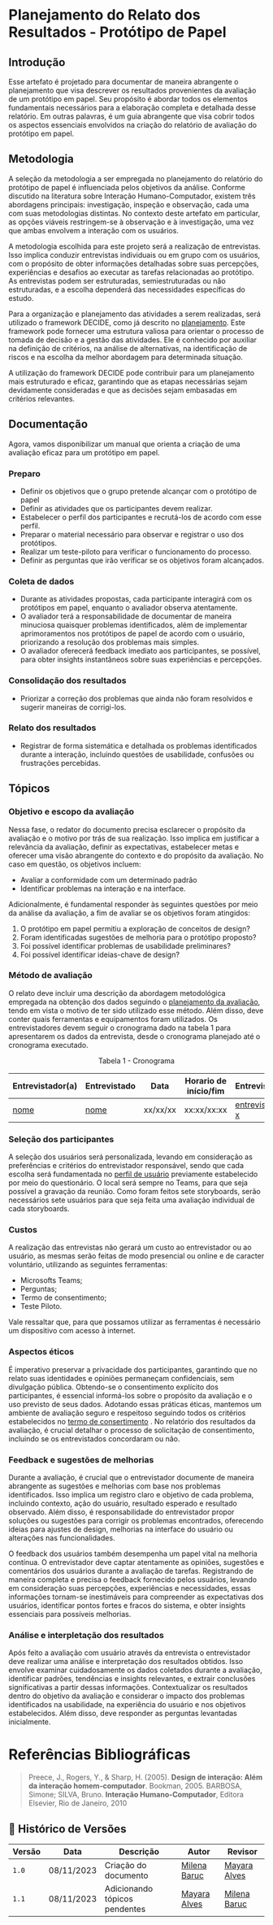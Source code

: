 # Planejamento do Relato dos Resultados - Protótipo de Papel

## Introdução

Esse artefato é projetado para documentar de maneira abrangente o planejamento que visa descrever os resultados provenientes da avaliação de um protótipo em papel. Seu propósito é abordar todos os elementos fundamentais necessários para a elaboração completa e detalhada desse relatório. Em outras palavras, é um guia abrangente que visa cobrir todos os aspectos essenciais envolvidos na criação do relatório de avaliação do protótipo em papel.

## Metodologia 

A seleção da metodologia a ser empregada no planejamento do relatório do protótipo de papel é influenciada pelos objetivos da análise. Conforme discutido na literatura sobre Interação Humano-Computador, existem três abordagens principais: investigação, inspeção e observação, cada uma com suas metodologias distintas. No contexto deste artefato em particular, as opções viáveis restringem-se à observação e à investigação, uma vez que ambas envolvem a interação com os usuários.

A metodologia escolhida para este projeto será a realização de entrevistas. Isso implica conduzir entrevistas individuais ou em grupo com os usuários, com o propósito de obter informações detalhadas sobre suas percepções, experiências e desafios ao executar as tarefas relacionadas ao protótipo. As entrevistas podem ser estruturadas, semiestruturadas ou não estruturadas, e a escolha dependerá das necessidades específicas do estudo.

Para a organização e planejamento das atividades a serem realizadas, será utilizado o framework DECIDE, como já descrito no [planejamento](./planejamento_avaliacao.md). Este framework pode fornecer uma estrutura valiosa para orientar o processo de tomada de decisão e a gestão das atividades. Ele é conhecido por auxiliar na definição de critérios, na análise de alternativas, na identificação de riscos e na escolha da melhor abordagem para determinada situação.

A utilização do framework DECIDE pode contribuir para um planejamento mais estruturado e eficaz, garantindo que as etapas necessárias sejam devidamente consideradas e que as decisões sejam embasadas em critérios relevantes.

## Documentação

Agora, vamos disponibilizar um manual que orienta a criação de uma avaliação eficaz para um protótipo em papel.

### Preparo

- Definir os objetivos que o grupo pretende alcançar com o protótipo de papel
- Definir as atividades que os participantes devem realizar.
- Estabelecer o perfil dos participantes e recrutá-los de acordo com esse perfil.
- Preparar o material necessário para observar e registrar o uso dos protótipos.
- Realizar um teste-piloto para verificar o funcionamento do processo.
- Definir as perguntas que irão verificar se os objetivos foram alcançados.

### Coleta de dados

- Durante as atividades propostas, cada participante interagirá com os protótipos em papel, enquanto o avaliador observa atentamente.
- O avaliador terá a responsabilidade de documentar de maneira minuciosa quaisquer problemas identificados, além de implementar aprimoramentos nos protótipos de papel de acordo com o usuário, priorizando a resolução dos problemas mais simples.
- O avaliador oferecerá feedback imediato aos participantes, se possível, para obter insights instantâneos sobre suas experiências e percepções.

### Consolidação dos resultados

- Priorizar a correção dos problemas que ainda não foram resolvidos e sugerir maneiras de corrigi-los.

### Relato dos resultados

- Registrar de forma sistemática e detalhada os problemas identificados durante a interação, incluindo questões de usabilidade, confusões ou frustrações percebidas.

## Tópicos

### Objetivo e escopo da avaliação

Nessa fase, o redator do documento precisa esclarecer o propósito da avaliação e o motivo por trás de sua realização. Isso implica em justificar a relevância da avaliação, definir as expectativas, estabelecer metas e oferecer uma visão abrangente do contexto e do propósito da avaliação. No caso em questão, os objetivos incluem:

- Avaliar a conformidade com um determinado padrão
- Identificar problemas na interação e na interface.

Adicionalmente, é fundamental responder às seguintes questões por meio da análise da avaliação, a fim de avaliar se os objetivos foram atingidos:

1. O protótipo em papel permitiu a exploração de conceitos de design?
2. Foram identificadas sugestões de melhoria para o protótipo proposto?
3. Foi possível identificar problemas de usabilidade preliminares?
4. Foi possível identificar ideias-chave de design?

### Método de avaliação

O relato deve incluir uma descrição da abordagem metodológica empregada na obtenção dos dados seguindo o [planejamento da avaliação](./planejamento_avaliacao.md), tendo em vista o motivo de ter sido utilizado esse método. Além disso, deve conter quais ferramentas e equipamentos foram utilizados. Os entrevistadores devem seguir o cronograma dado na tabela 1 para apresentarem os dados da entrevista, desde o cronograma planejado até o cronograma executado. 

<center>

Tabela 1 - Cronograma 

| **Entrevistador(a)** | **Entrevistado** | **Data** | **Horario de início/fim** | **Entrevista** |
| -------------------- | ---------------- | -------- | ------------------------- | -------------- |
| [nome](github) | [nome](github) | xx/xx/xx | xx:xx/xx:xx | [entrevista x](youtube) |

</center>

### Seleção dos participantes

A seleção dos usuários será personalizada, levando em consideração as preferências e critérios do entrevistador responsável, sendo que cada escolha será fundamentada no [perfil de usuário](../../../elicitacao/PerfilUsuario.md) previamente estabelecido por meio do questionário. O local será sempre no Teams, para que seja possível a gravação da reunião. Como foram feitos sete storyboards, serão necessários sete usuários para que seja feita uma avaliação individual de cada storyboards.

### Custos

A realização das entrevistas não gerará um custo ao entrevistador ou ao usuário, as mesmas serão feitas de modo presencial ou online e de caracter voluntário, utilizando as seguintes ferramentas:

- Microsofts Teams;
- Perguntas;
- Termo de consentimento;
- Teste Piloto.

Vale ressaltar que, para que possamos utilizar as ferramentas é necessário um dispositivo com acesso à internet.

### Aspectos éticos

É imperativo preservar a privacidade dos participantes, garantindo que no relato suas identidades e opiniões permaneçam confidenciais, sem divulgação pública. Obtendo-se o consentimento explícito dos participantes, é essencial informá-los sobre o propósito da avaliação e o uso previsto de seus dados. Adotando essas práticas éticas, mantemos um ambiente de avaliação seguro e respeitoso seguindo todos os critérios estabelecidos no [termo de consertimento](../../../../elicitacao/termoConsertimento.pdf) . No relatório dos resultados da avaliação, é crucial detalhar o processo de solicitação de consentimento, incluindo se os entrevistados concordaram ou não.

### Feedback e sugestões de melhorias

Durante a avaliação, é crucial que o entrevistador documente de maneira abrangente as sugestões e melhorias com base nos problemas identificados. Isso implica um registro claro e objetivo de cada problema, incluindo contexto, ação do usuário, resultado esperado e resultado observado. Além disso, é responsabilidade do entrevistador propor soluções ou sugestões para corrigir os problemas encontrados, oferecendo ideias para ajustes de design, melhorias na interface do usuário ou alterações nas funcionalidades.

O feedback dos usuários também desempenha um papel vital na melhoria contínua. O entrevistador deve captar atentamente as opiniões, sugestões e comentários dos usuários durante a avaliação de tarefas. Registrando de maneira completa e precisa o feedback fornecido pelos usuários, levando em consideração suas percepções, experiências e necessidades, essas informações tornam-se inestimáveis para compreender as expectativas dos usuários, identificar pontos fortes e fracos do sistema, e obter insights essenciais para possíveis melhorias.

### Análise e interpletação dos resultados

Após feito a avaliação com usuário através da entrevista o entrevistador deve realizar uma análise e interpretação dos resultados obtidos.  Isso envolve examinar cuidadosamente os dados coletados durante a avaliação, identificar padrões, tendências e insights relevantes, e extrair conclusões significativas a partir dessas informações. Contextualizar os resultados dentro do objetivo da avaliação e considerar o impacto dos problemas identificados na usabilidade, na experiência do usuário e nos objetivos estabelecidos. Além disso, deve responder as perguntas levantadas inicialmente.

# Referências Bibliográficas

> Preece, J., Rogers, Y., & Sharp, H. (2005). **Design de interação: Além da interação homem-computador**. Bookman, 2005.
> BARBOSA, Simone; SILVA, Bruno. **Interação Humano-Computador**, Editora Elsevier, Rio de Janeiro, 2010

## 📑 Histórico de Versões

| **Versão**   |   **Data**   | **Descrição** | **Autor** | **Revisor** |
|--------|---------|-----------|--------|---------|
|`1.0`| 08/11/2023 | Criação do documento | [Milena Baruc](https://github.com/MilenaBaruc) | [Mayara Alves](https://github.com/Mayara-tech) |
|`1.1`| 08/11/2023 | Adicionando tópicos pendentes |[Mayara Alves](https://github.com/Mayara-tech)  |  [Milena Baruc](https://github.com/MilenaBaruc) |
